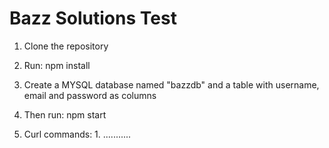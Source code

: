 # Bazz Solutions Test

1. Clone the repository

2. Run: npm install

3. Create a MYSQL database named "bazzdb" and a table with username, email and password as columns

3. Then run: npm start 

4. Curl commands:
                1. ...........